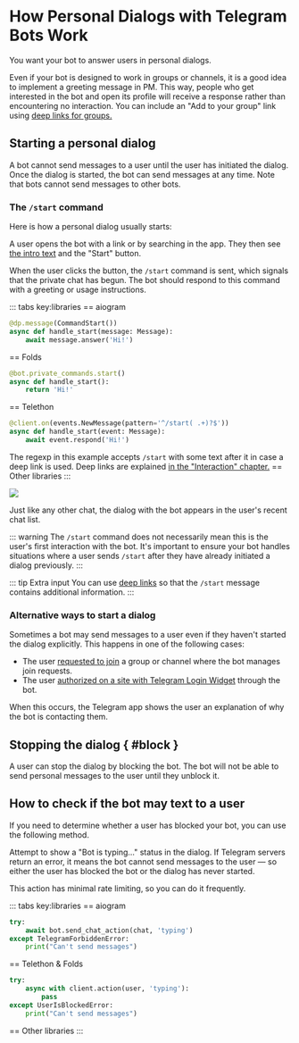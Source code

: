 # How Personal Dialogs with Telegram Bots Work

You want your bot to answer users in personal dialogs.

Even if your bot is designed to work in groups or channels, it is a good idea to implement a greeting message in PM.
This way, people who get interested in the bot and open its profile will receive a response rather than encountering no interaction.
You can include an "Add to your group" link using [deep links for groups.](../interaction/links#deep-links-for-groups)


## Starting a personal dialog

A bot cannot send messages to a user until the user has initiated the dialog. 
Once the dialog is started, the bot can send messages at any time.
Note that bots cannot send messages to other bots.

### The `/start` command

Here is how a personal dialog usually starts:

A user opens the bot with a link or by searching in the app. 
They then see [the intro text](../dev/botfather#customization) and the "Start" button.

When the user clicks the button, the `/start` command is sent,
which signals that the private chat has begun.
The bot should respond to this command with a greeting or usage instructions.

::: tabs key:libraries
== aiogram
```python
@dp.message(CommandStart())
async def handle_start(message: Message):
    await message.answer('Hi!')
```
== Folds
```python
@bot.private_commands.start()
async def handle_start():
    return 'Hi!'
```
== Telethon
```python
@client.on(events.NewMessage(pattern='^/start( .+)?$'))
async def handle_start(event: Message):
    await event.respond('Hi!')
```

The regexp in this example accepts `/start` with some text after it in case a deep link is used.
Deep links are explained [in the "Interaction" chapter.](../interaction/links)
== Other libraries
<HelpNeeded/>
:::

![](/pictures/ru/start.gif)

Just like any other chat, the dialog with the bot appears in the user's recent chat list.

::: warning
The `/start` command does not necessarily mean this is the user's first interaction with the bot. 
It's important to ensure your bot handles situations where a user sends `/start` 
after they have already initiated a dialog previously.
:::

::: tip Extra input
You can use [deep links](../interaction/links) so that the `/start` message contains additional information.
:::

### Alternative ways to start a dialog

Sometimes a bot may send messages to a user even if they haven't started the dialog explicitly. 
This happens in one of the following cases:

- The user [requested to join](../interaction/join-requests) a group or channel where the bot manages join requests.
- The user [authorized on a site with Telegram Login Widget](../interaction/login-widget) through the bot.

When this occurs, the Telegram app shows the user an explanation of why the bot is contacting them.

## Stopping the dialog { #block }

A user can stop the dialog by blocking the bot. The bot will not be able to send personal messages to the user
until they unblock it.

## How to check if the bot may text to a user

If you need to determine whether a user has blocked your bot, you can use the following method.

Attempt to show a "Bot is typing..." status in the dialog. 
If Telegram servers return an error, it means the bot cannot
send messages to the user — so either the user has blocked the bot or the dialog has never started.

This action has minimal rate limiting, so you can do it frequently.

::: tabs key:libraries
== aiogram
```python
try:
    await bot.send_chat_action(chat, 'typing')
except TelegramForbiddenError:
    print("Can't send messages")
```
== Telethon & Folds
```python
try:
    async with client.action(user, 'typing'):
        pass
except UserIsBlockedError:
    print("Can't send messages")
```
== Other libraries
<HelpNeeded/>
:::
